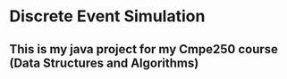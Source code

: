 # Discrete Event Simulation

## This is my java project for my Cmpe250 course (Data Structures and Algorithms)
